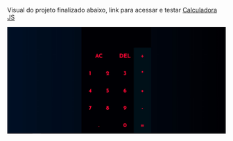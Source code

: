 Visual do projeto finalizado abaixo, link para acessar e testar [Calculadora JS](https://calcjs-git-master-gsrapha.vercel.app/)

<img alt="imagem da calculadora" title="imagem da calculadora" src="./assets/calculadora.jpg" />

